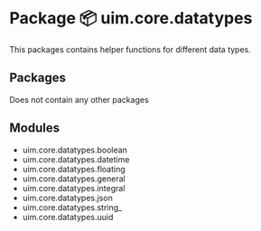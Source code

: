 # Package 📦 uim.core.datatypes

This packages contains helper functions for different data types.

## Packages

Does not contain any other packages

## Modules

- uim.core.datatypes.boolean
- uim.core.datatypes.datetime
- uim.core.datatypes.floating
- uim.core.datatypes.general
- uim.core.datatypes.integral
- uim.core.datatypes.json
- uim.core.datatypes.string\_
- uim.core.datatypes.uuid
